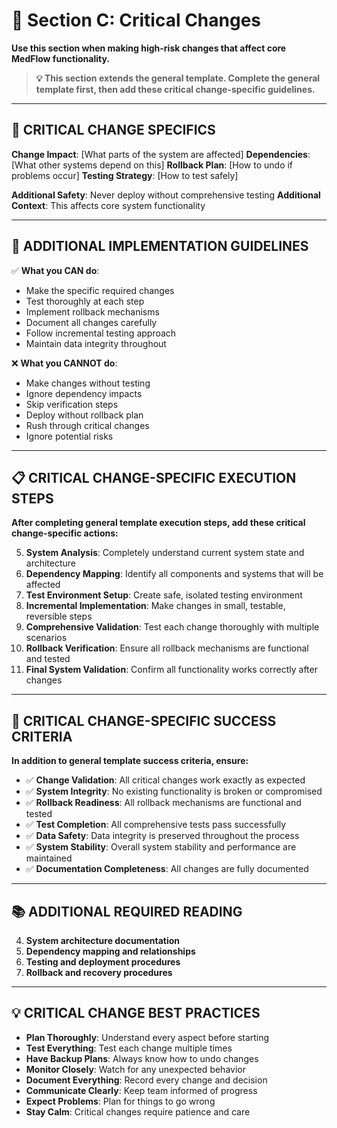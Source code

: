 # 🚨 Section C: Critical Changes

**Use this section when making high-risk changes that affect core MedFlow functionality.**

> **💡 This section extends the general template. Complete the general template first, then add these critical change-specific guidelines.**

---

## 🚨 **CRITICAL CHANGE SPECIFICS**

**Change Impact**: [What parts of the system are affected]
**Dependencies**: [What other systems depend on this]
**Rollback Plan**: [How to undo if problems occur]
**Testing Strategy**: [How to test safely]

**Additional Safety**: Never deploy without comprehensive testing
**Additional Context**: This affects core system functionality

---

## 🔧 **ADDITIONAL IMPLEMENTATION GUIDELINES**

✅ **What you CAN do**:
- Make the specific required changes
- Test thoroughly at each step
- Implement rollback mechanisms
- Document all changes carefully
- Follow incremental testing approach
- Maintain data integrity throughout

❌ **What you CANNOT do**:
- Make changes without testing
- Ignore dependency impacts
- Skip verification steps
- Deploy without rollback plan
- Rush through critical changes
- Ignore potential risks

---

## 📋 **CRITICAL CHANGE-SPECIFIC EXECUTION STEPS**

**After completing general template execution steps, add these critical change-specific actions:**

5. **System Analysis**: Completely understand current system state and architecture
6. **Dependency Mapping**: Identify all components and systems that will be affected
7. **Test Environment Setup**: Create safe, isolated testing environment
8. **Incremental Implementation**: Make changes in small, testable, reversible steps
9. **Comprehensive Validation**: Test each change thoroughly with multiple scenarios
10. **Rollback Verification**: Ensure all rollback mechanisms are functional and tested
11. **Final System Validation**: Confirm all functionality works correctly after changes

---

## 🎯 **CRITICAL CHANGE-SPECIFIC SUCCESS CRITERIA**

**In addition to general template success criteria, ensure:**

- ✅ **Change Validation**: All critical changes work exactly as expected
- ✅ **System Integrity**: No existing functionality is broken or compromised
- ✅ **Rollback Readiness**: All rollback mechanisms are functional and tested
- ✅ **Test Completion**: All comprehensive tests pass successfully
- ✅ **Data Safety**: Data integrity is preserved throughout the process
- ✅ **System Stability**: Overall system stability and performance are maintained
- ✅ **Documentation Completeness**: All changes are fully documented

---

## 📚 **ADDITIONAL REQUIRED READING**

4. **System architecture documentation**
5. **Dependency mapping and relationships**
6. **Testing and deployment procedures**
7. **Rollback and recovery procedures**

---

## 💡 **CRITICAL CHANGE BEST PRACTICES**

- **Plan Thoroughly**: Understand every aspect before starting
- **Test Everything**: Test each change multiple times
- **Have Backup Plans**: Always know how to undo changes
- **Monitor Closely**: Watch for any unexpected behavior
- **Document Everything**: Record every change and decision
- **Communicate Clearly**: Keep team informed of progress
- **Expect Problems**: Plan for things to go wrong
- **Stay Calm**: Critical changes require patience and care
